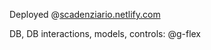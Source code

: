 Deployed @[scadenziario.netlify.com](https://scadenziario.netlify.com)

DB, DB interactions, models, controls: @g-flex
